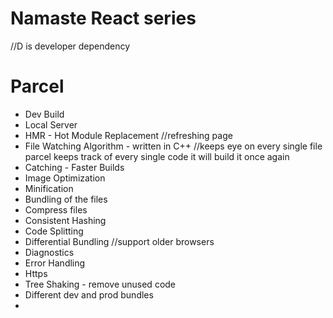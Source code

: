 # Namaste React series
//D is developer dependency

# Parcel
- Dev Build
- Local Server
- HMR - Hot Module Replacement //refreshing page 
- File Watching Algorithm - written in C++ //keeps eye on every single file parcel keeps track of every single code
it will build it once again
- Catching - Faster Builds
- Image Optimization 
- Minification
- Bundling of the files
- Compress files
- Consistent Hashing
- Code Splitting
- Differential Bundling //support older browsers
- Diagnostics
- Error Handling
- Https
- Tree Shaking - remove unused code
- Different dev and prod bundles
- 



